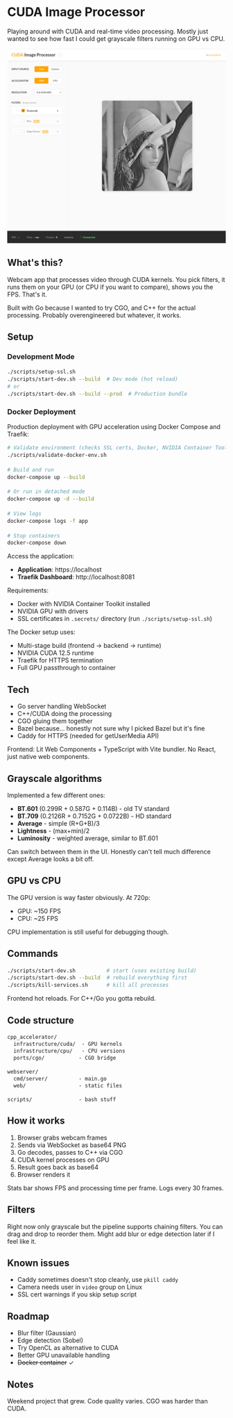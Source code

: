 # CUDA Image Processor

Playing around with CUDA and real-time video processing. Mostly just wanted to see how fast I could get grayscale filters running on GPU vs CPU.

![Screenshot](./data/screenshot.png)

## What's this?

Webcam app that processes video through CUDA kernels. You pick filters, it runs them on your GPU (or CPU if you want to compare), shows you the FPS. That's it.

Built with Go because I wanted to try CGO, and C++ for the actual processing. Probably overengineered but whatever, it works.

## Setup

### Development Mode

```bash
./scripts/setup-ssl.sh
./scripts/start-dev.sh --build  # Dev mode (hot reload)
# or
./scripts/start-dev.sh --build --prod  # Production bundle
```

### Docker Deployment

Production deployment with GPU acceleration using Docker Compose and Traefik:

```bash
# Validate environment (checks SSL certs, Docker, NVIDIA Container Toolkit, GPU)
./scripts/validate-docker-env.sh

# Build and run
docker-compose up --build

# Or run in detached mode
docker-compose up -d --build

# View logs
docker-compose logs -f app

# Stop containers
docker-compose down
```

Access the application:
- **Application**: https://localhost
- **Traefik Dashboard**: http://localhost:8081

Requirements:
- Docker with NVIDIA Container Toolkit installed
- NVIDIA GPU with drivers
- SSL certificates in `.secrets/` directory (run `./scripts/setup-ssl.sh`)

The Docker setup uses:
- Multi-stage build (frontend → backend → runtime)
- NVIDIA CUDA 12.5 runtime
- Traefik for HTTPS termination
- Full GPU passthrough to container

## Tech

- Go server handling WebSocket
- C++/CUDA doing the processing
- CGO gluing them together
- Bazel because... honestly not sure why I picked Bazel but it's fine
- Caddy for HTTPS (needed for getUserMedia API)

Frontend: Lit Web Components + TypeScript with Vite bundler. No React, just native web components.

## Grayscale algorithms

Implemented a few different ones:
- **BT.601** (0.299R + 0.587G + 0.114B) - old TV standard
- **BT.709** (0.2126R + 0.7152G + 0.0722B) - HD standard  
- **Average** - simple (R+G+B)/3
- **Lightness** - (max+min)/2
- **Luminosity** - weighted average, similar to BT.601

Can switch between them in the UI. Honestly can't tell much difference except Average looks a bit off.

## GPU vs CPU

The GPU version is way faster obviously. At 720p:
- GPU: ~150 FPS
- CPU: ~25 FPS

CPU implementation is still useful for debugging though.

## Commands

```bash
./scripts/start-dev.sh          # start (uses existing build)
./scripts/start-dev.sh --build  # rebuild everything first
./scripts/kill-services.sh      # kill all processes
```

Frontend hot reloads. For C++/Go you gotta rebuild.

## Code structure

```
cpp_accelerator/
  infrastructure/cuda/  - GPU kernels
  infrastructure/cpu/   - CPU versions
  ports/cgo/           - CGO bridge

webserver/
  cmd/server/          - main.go
  web/                 - static files

scripts/               - bash stuff
```

## How it works

1. Browser grabs webcam frames
2. Sends via WebSocket as base64 PNG
3. Go decodes, passes to C++ via CGO
4. CUDA kernel processes on GPU
5. Result goes back as base64
6. Browser renders it

Stats bar shows FPS and processing time per frame. Logs every 30 frames.

## Filters

Right now only grayscale but the pipeline supports chaining filters. You can drag and drop to reorder them. Might add blur or edge detection later if I feel like it.

## Known issues

- Caddy sometimes doesn't stop cleanly, use `pkill caddy`
- Camera needs user in `video` group on Linux
- SSL cert warnings if you skip setup script

## Roadmap

- Blur filter (Gaussian)
- Edge detection (Sobel)
- Try OpenCL as alternative to CUDA
- Better GPU unavailable handling
- ~~Docker container~~ ✓

## Notes

Weekend project that grew. Code quality varies. CGO was harder than CUDA.
